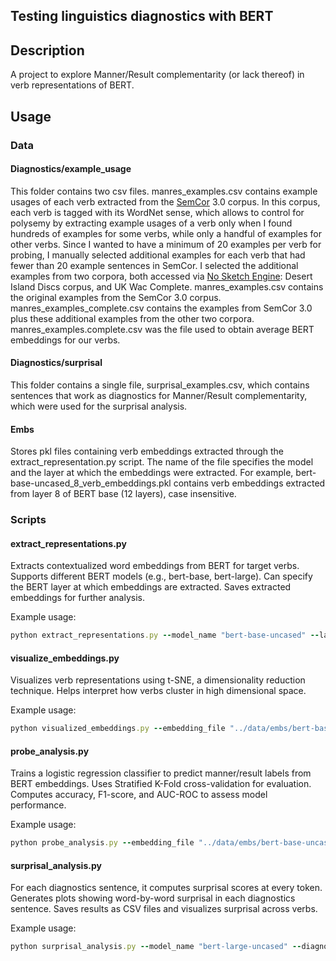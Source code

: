 ## Testing linguistics diagnostics with BERT

## Description
A project to explore Manner/Result complementarity (or lack thereof) in verb representations of BERT.


## Usage

### Data

#### Diagnostics/example_usage
This folder contains two csv files. manres_examples.csv contains example usages of each verb extracted from the [SemCor](https://web.eecs.umich.edu/~mihalcea/downloads.html#semcor) 3.0 corpus. In this corpus, each verb is tagged with its WordNet sense, which allows to control for polysemy by extracting example usages of a verb only when  I found hundreds of examples for some verbs, while only a handful of examples for other verbs. Since I wanted to have a minimum of 20 examples per verb for probing, I manually selected additional examples for each verb that had fewer than 20 example sentences in SemCor. I selected the additional examples from two corpora, both accessed via [No Sketch Engine](https://bellatrix.sslmit.unibo.it/noske/public/#dashboard): Desert Island Discs corpus, and UK Wac Complete. manres_examples.csv contains the original examples from the SemCor 3.0 corpus. manres_examples_complete.csv contains the examples from SemCor 3.0 plus these additional examples from the other two corpora. manres_examples.complete.csv was the file used to obtain average BERT embeddings for our verbs.

#### Diagnostics/surprisal
This folder contains a single file, surprisal_examples.csv, which contains sentences that work as diagnostics for Manner/Result complementarity, which were used for the surprisal analysis.

#### Embs
Stores pkl files containing verb embeddings extracted through the extract_representation.py script. The name of the file specifies the model and the layer at which the embeddings were extracted.
For example, bert-base-uncased_8_verb_embeddings.pkl contains verb embeddings extracted from layer 8 of BERT base (12 layers), case insensitive.


### Scripts


#### extract_representations.py
Extracts contextualized word embeddings from BERT for target verbs.
Supports different BERT models (e.g., bert-base, bert-large).
Can specify the BERT layer at which embeddings are extracted.
Saves extracted embeddings for further analysis.

Example usage:
```ruby
python extract_representations.py --model_name "bert-base-uncased" --layer_num 6
```
 

#### visualize_embeddings.py
Visualizes verb representations using t-SNE, a dimensionality reduction technique.
Helps interpret how verbs cluster in high dimensional space.

Example usage:
```ruby
python visualized_embeddings.py --embedding_file "../data/embs/bert-base-uncased_6_verb_embeddings.pkl"
```

#### probe_analysis.py
Trains a logistic regression classifier to predict manner/result labels from BERT embeddings.
Uses Stratified K-Fold cross-validation for evaluation.
Computes accuracy, F1-score, and AUC-ROC to assess model performance.

Example usage:
```ruby
python probe_analysis.py --embedding_file "../data/embs/bert-base-uncased_6_verb_embeddings.pkl" --pca False
```

#### surprisal_analysis.py
For each diagnostics sentence, it computes surprisal scores at every token.
Generates plots showing word-by-word surprisal in each diagnostics sentence.
Saves results as CSV files and visualizes surprisal across verbs.

Example usage:
```ruby
python surprisal_analysis.py --model_name "bert-large-uncased" --diagnostic "object_omission"
```


